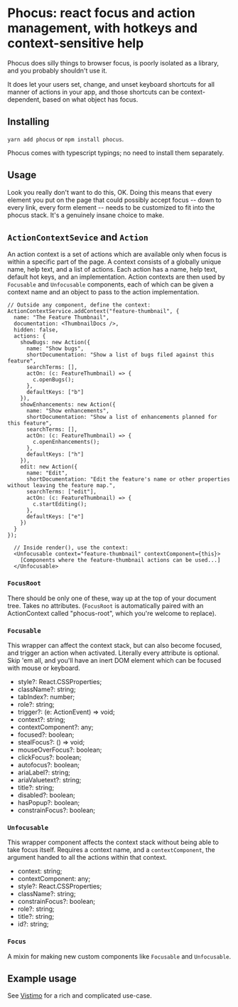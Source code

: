# Phocus: react focus and action management, with hotkeys and context-sensitive help

Phocus does silly things to browser focus, is poorly isolated as a library, and you probably shouldn't use it.

It does let your users set, change, and unset keyboard shortcuts for all manner of actions in your app, and those shortcuts can be context-dependent, based on what object has focus.

## Installing

`yarn add phocus` or `npm install phocus`.

Phocus comes with typescript typings; no need to install them separately.

## Usage

Look you really don't want to do this, OK. Doing this means that every element you put on the page that could possibly accept focus -- down to every link, every form element -- needs to be customized to fit into the phocus stack. It's a genuinely insane choice to make.

## `ActionContextSevice` and `Action`

An action context is a set of actions which are available only when focus is within a specific part of the page. A context consists of a globally unique name, help text, and a list of actions. Each action has a name, help text, default hot keys, and an implementation. Action contexts are then used by `Focusable` and `Unfocusable` components, each of which can be given a context name and an object to pass to the action implementation.

```
// Outside any component, define the context:
ActionContextService.addContext("feature-thumbnail", {
  name: "The Feature Thumbnail",
  documentation: <ThumbnailDocs />,
  hidden: false,
  actions: {
    showBugs: new Action({
      name: "Show bugs",
      shortDocumentation: "Show a list of bugs filed against this feature",
      searchTerms: [],
      actOn: (c: FeatureThumbnail) => {
        c.openBugs();
      },
      defaultKeys: ["b"]
    }),
    showEnhancements: new Action({
      name: "Show enhancements",
      shortDocumentation: "Show a list of enhancements planned for this feature",
      searchTerms: [],
      actOn: (c: FeatureThumbnail) => {
        c.openEnhancements();
      },
      defaultKeys: ["h"]
    }),
    edit: new Action({
      name: "Edit",
      shortDocumentation: "Edit the feature's name or other properties without leaving the feature map.",
      searchTerms: ["edit"],
      actOn: (c: FeatureThumbnail) => {
        c.startEditing();
      },
      defaultKeys: ["e"]
    })
  }
});
```

```
  // Inside render(), use the context:
  <Unfocusable context="feature-thumbnail" contextComponent={this}>
    [Components where the feature-thumbnail actions can be used...]
  </Unfocusable>
```

### `FocusRoot`

There should be only one of these, way up at the top of your document tree. Takes no attributes. (`FocusRoot` is automatically paired with an ActionContext called "phocus-root", which you're welcome to replace).

### `Focusable`

This wrapper can affect the context stack, but can also become focused, and trigger an action when activated. Literally every attribute is optional. Skip 'em all, and you'll have an inert DOM element which can be focused with mouse or keyboard.

* style?: React.CSSProperties;
* className?: string;
* tabIndex?: number;
* role?: string;
* trigger?: (e: ActionEvent) => void;
* context?: string;
* contextComponent?: any;
* focused?: boolean;
* stealFocus?: () => void;
* mouseOverFocus?: boolean;
* clickFocus?: boolean;
* autofocus?: boolean;
* ariaLabel?: string;
* ariaValuetext?: string;
* title?: string;
* disabled?: boolean;
* hasPopup?: boolean;
* constrainFocus?: boolean;

### `Unfocusable`

This wrapper component affects the context stack without being able to take focus itself. Requires a context name, and a `contextComponent`, the argument handed to all the actions within that context.

* context: string;
* contextComponent: any;
* style?: React.CSSProperties;
* className?: string;
* constrainFocus?: boolean;
* role?: string;
* title?: string;
* id?: string;

### `Focus`

A mixin for making new custom components like `Focusable` and `Unfocusable`.


## Example usage

See [Vistimo](https://www.vistimo.com) for a rich and complicated use-case.
